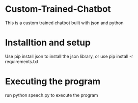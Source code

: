 # Custom-Trained-Chatbot
This is a custom trained chatbot built with json and python

# Installtion and setup
Use pip install json to install the json library, or use pip install -r requirements.txt

# Executing the program
run python speech.py to execute the program

